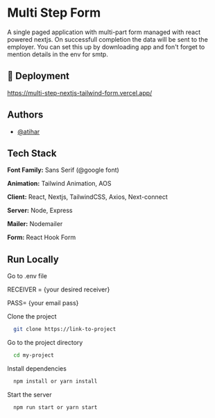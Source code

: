 
# Multi Step Form

A single paged application with multi-part form managed with react powered nextjs. On successfull completion the data will be sent to the employer. You can set this up by downloading app and fon't forget to mention details in the env for smtp.



## 🚀 Deployment

https://multi-step-nextjs-tailwind-form.vercel.app/


## Authors

- [@atihar](https://www.github.com/atihar)

## Tech Stack

**Font Family:** Sans Serif (@google font)

**Animation:** Tailwind Animation, AOS

**Client:** React, Nextjs, TailwindCSS, Axios, Next-connect

**Server:** Node, Express

**Mailer:** Nodemailer

**Form:** React Hook Form




## Run Locally
Go to .env file

RECEIVER = {your desired receiver}


PASS= {your email pass}



Clone the project

```bash
  git clone https://link-to-project
```

Go to the project directory

```bash
  cd my-project
```

Install dependencies

```bash
  npm install or yarn install
```

Start the server

```bash
  npm run start or yarn start
```
